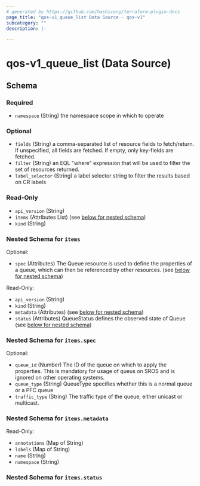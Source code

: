 ```yaml
---
# generated by https://github.com/hashicorp/terraform-plugin-docs
page_title: "qos-v1_queue_list Data Source - qos-v1"
subcategory: ""
description: |-
  
---
```


# qos-v1_queue_list (Data Source)





<!-- schema generated by tfplugindocs -->
## Schema

### Required

- `namespace` (String) the namespace scope in which to operate

### Optional

- `fields` (String) a comma-separated list of resource fields to fetch/return.  If unspecified, all fields are fetched.  If empty, only key-fields are fetched.
- `filter` (String) an EQL "where" expression that will be used to filter the set of resources returned.
- `label_selector` (String) a label selector string to filter the results based on CR labels

### Read-Only

- `api_version` (String)
- `items` (Attributes List) (see [below for nested schema](#nestedatt--items))
- `kind` (String)

<a id="nestedatt--items"></a>
### Nested Schema for `items`

Optional:

- `spec` (Attributes) The Queue resource is used to define the properties of a queue, which can then be referenced by other resources. (see [below for nested schema](#nestedatt--items--spec))

Read-Only:

- `api_version` (String)
- `kind` (String)
- `metadata` (Attributes) (see [below for nested schema](#nestedatt--items--metadata))
- `status` (Attributes) QueueStatus defines the observed state of Queue (see [below for nested schema](#nestedatt--items--status))

<a id="nestedatt--items--spec"></a>
### Nested Schema for `items.spec`

Optional:

- `queue_id` (Number) The ID of the queue on which to apply the properties.  This is mandatory for usage of queus on SROS and is ignored on other operating systems.
- `queue_type` (String) QueueType specifies whether this is a normal queue or a PFC queue
- `traffic_type` (String) The traffic type of the queue, either unicast or multicast.


<a id="nestedatt--items--metadata"></a>
### Nested Schema for `items.metadata`

Read-Only:

- `annotations` (Map of String)
- `labels` (Map of String)
- `name` (String)
- `namespace` (String)


<a id="nestedatt--items--status"></a>
### Nested Schema for `items.status`
